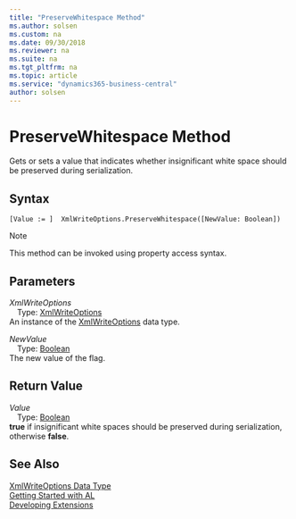 ```yaml
---
title: "PreserveWhitespace Method"
ms.author: solsen
ms.custom: na
ms.date: 09/30/2018
ms.reviewer: na
ms.suite: na
ms.tgt_pltfrm: na
ms.topic: article
ms.service: "dynamics365-business-central"
author: solsen
---
```

[//]: # (START>DO_NOT_EDIT)
[//]: # (IMPORTANT:Do not edit any of the content between here and the END>DO_NOT_EDIT.)
[//]: # (Any modifications should be made in the .resx files in the ModernDev repo.)
# PreserveWhitespace Method
Gets or sets a value that indicates whether insignificant white space should be preserved during serialization.

## Syntax
```
[Value := ]  XmlWriteOptions.PreserveWhitespace([NewValue: Boolean])
```
> [!NOTE]  
> This method can be invoked using property access syntax.  
## Parameters
*XmlWriteOptions*  
&emsp;Type: [XmlWriteOptions](xmlwriteoptions-data-type.md)  
An instance of the [XmlWriteOptions](xmlwriteoptions-data-type.md) data type.  

*NewValue*  
&emsp;Type: [Boolean](boolean-data-type.md)  
The new value of the flag.  


## Return Value
*Value*  
&emsp;Type: [Boolean](boolean-data-type.md)  
**true** if insignificant white spaces should be preserved during serialization, otherwise **false**.  


[//]: # (IMPORTANT: END>DO_NOT_EDIT)
## See Also
[XmlWriteOptions Data Type](xmlwriteoptions-data-type.md)  
[Getting Started with AL](../devenv-get-started.md)  
[Developing Extensions](../devenv-dev-overview.md)